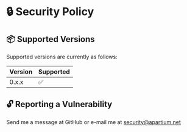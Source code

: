 # 🔒 Security Policy

## 📦 Supported Versions

Supported versions are currently as follows:

| Version | Supported          |
| ------- | ------------------ |
| 0.x.x   | :white_check_mark: |

## 🔓 Reporting a Vulnerability

Send me a message at GitHub or e-mail me at security@apartium.net
